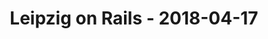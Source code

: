 ---
layout: post
title: Leipzig on Rails - 2018-04-17
datetime: 2018-04-17 19:00:00.000000000 +02:00
name: Leipzig on Rails
external_url: https://leipzig.onruby.de/events/lor-april-2018-436
---